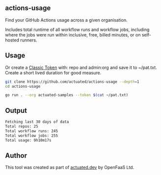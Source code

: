 ## actions-usage

Find your GitHub Actions usage across a given organisation.

Includes total runtime of all workflow runs and workflow jobs, including where the jobs were run within inclusive, free, billed minutes, or on self-hosted runners.

## Usage

Or create a [Classic Token](https://github.com/settings/tokens) with: repo and admin:org and save it to ~/pat.txt. Create a short lived duration for good measure.

```bash
git clone https://github.com/actuated/actions-usage --depth=1
cd actions-usage

go run . --org actuated-samples --token $(cat ~/pat.txt)
```

## Output

```bash
Fetching last 30 days of data
Total repos: 25
Total workflow runs: 245
Total workflow jobs: 255
Total usage: 9h10m17s
```

## Author

This tool was created as part of [actuated.dev](https://actuated.dev) by OpenFaaS Ltd.

